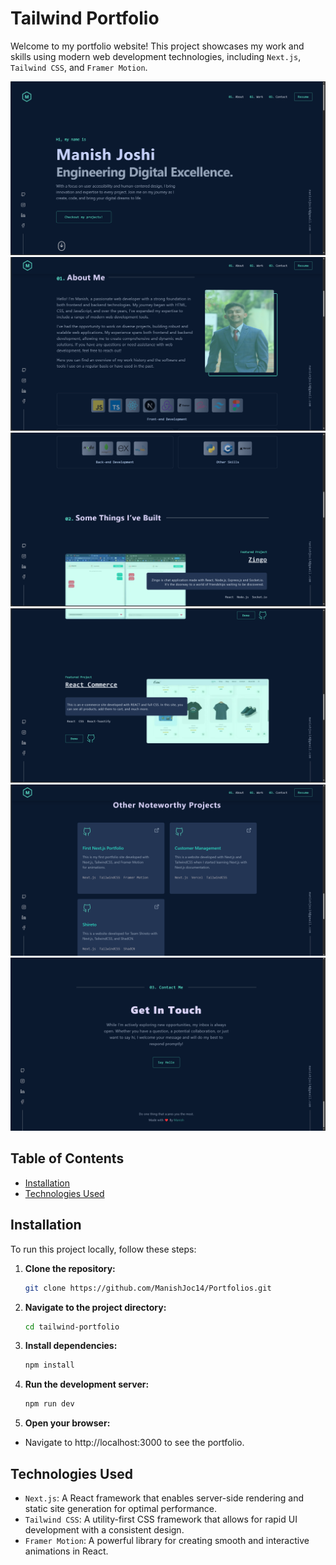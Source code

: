# Tailwind Portfolio

Welcome to my portfolio website! This project showcases my work and skills using modern web development technologies, including `Next.js`, `Tailwind CSS`, and `Framer Motion`.

![Portfolio Screenshot](./public/tailwind-portfolio.png)
![Portfolio Screenshot](./public/tailwind-portfolio-about.png)
![Portfolio Screenshot](./public/tailwind-portfolio-things-built.png)
![Portfolio Screenshot](./public/tailwind-portfolio-things-built2.png)
![Portfolio Screenshot](./public/tailwind-portfolio-other-projects.png)
![Portfolio Screenshot](./public/tailwind-portfolio-contact.png)

## Table of Contents

- [Installation](#installation)
- [Technologies Used](#technologies-used)

## Installation

To run this project locally, follow these steps:

1. **Clone the repository:**

   ```bash
   git clone https://github.com/ManishJoc14/Portfolios.git
   ```

2. **Navigate to the project directory:**

   ```bash
   cd tailwind-portfolio
   ```

3. **Install dependencies:**

   ```bash
   npm install
   ```

4. **Run the development server:**

   ```bash
   npm run dev
   ```

5. **Open your browser:**

- Navigate to http://localhost:3000 to see the portfolio.

## Technologies Used

- `Next.js`: A React framework that enables server-side rendering and static site generation for optimal performance.
- `Tailwind CSS`: A utility-first CSS framework that allows for rapid UI development with a consistent design.
- `Framer Motion`: A powerful library for creating smooth and interactive animations in React.
